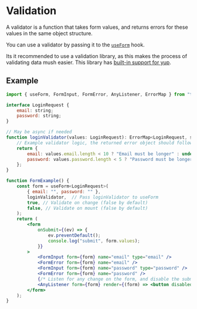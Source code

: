# Validation

A validator is a function that takes form values, and returns errors for these values in the same object structure.

You can use a validator by passing it to the [`useForm`](https://github.com/CodeStix/typed-react-form/wiki/useForm) hook.

Its it recommended to use a validation library, as this makes the process of validating data mush easier. This library has [built-in support for yup](https://github.com/CodeStix/typed-react-form/wiki/yup).

## Example

```jsx
import { useForm, FormInput, FormError, AnyListener, ErrorMap } from "typed-react-form";

interface LoginRequest {
    email: string;
    password: string;
}

// May be async if needed
function loginValidator(values: LoginRequest): ErrorMap<LoginRequest, string> {
    // Example validator logic, the returned error object should follow the same structure as the values object.
    return {
        email: values.email.length < 10 ? "Email must be longer" : undefined,
        password: values.password.length < 5 ? "Password must be longer" : undefined
    };
}

function FormExample() {
    const form = useForm<LoginRequest>(
        { email: "", password: "" },
        loginValidator,  // Pass loginValidator to useForm
        true, // Validate on change (false by default)
        false, // Validate on mount (false by default)
    );
    return (
        <form
            onSubmit={(ev) => {
                ev.preventDefault();
                console.log("submit", form.values);
            }}
        >
            <FormInput form={form} name="email" type="email" />
            <FormError form={form} name="email" />
            <FormInput form={form} name="password" type="password" />
            <FormError form={form} name="password" />
            {/* Listen for any change on the form, and disable the submit button when there is an error */}
            <AnyListener form={form} render={(form) => <button disabled={form.error}>Submit</button>} />
        </form>
    );
}
```
